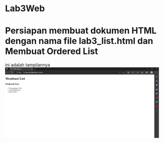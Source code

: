 # Lab3Web
# Persiapan membuat dokumen HTML dengan nama file lab3_list.html dan Membuat Ordered List
ini adalah tampilannya
![Gambar 1](ss/ss1.png)
